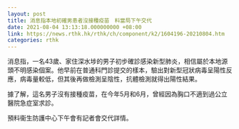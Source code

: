 ```yaml
---
layout: post
title: 消息指本地初確男患者沒接種疫苗　料當局下午交代
date: 2021-08-04 13:13:18.000000000 +08:00
link: https://news.rthk.hk/rthk/ch/component/k2/1604196-20210804.htm
categories: rthk
---
```


消息指，一名43歲、家住深水埗的男子初步確診感染新型肺炎，相信屬於本地源頭不明感染個案。他早前在普通科門診提交的樣本，驗出對新型冠狀病毒呈陽性反應，病毒量較低，但其後再做檢測呈陰性，抗體檢測就得出陽性結果。

據了解，這名男子沒有接種疫苗，在今年5月和6月，曾經因為胸口不適到過公立醫院急症室求診。

預料衞生防護中心下午會有記者會交代詳情。
